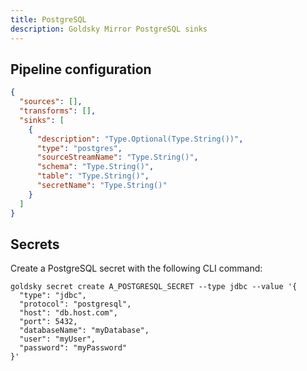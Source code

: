 ```yaml
---
title: PostgreSQL
description: Goldsky Mirror PostgreSQL sinks
---
```


## Pipeline configuration

```json
{
  "sources": [],
  "transforms": [],
  "sinks": [
    {
      "description": "Type.Optional(Type.String())",
      "type": "postgres",
      "sourceStreamName": "Type.String()",
      "schema": "Type.String()",
      "table": "Type.String()",
      "secretName": "Type.String()"
    }
  ]
}
```

## Secrets

Create a PostgreSQL secret with the following CLI command:

```shell
goldsky secret create A_POSTGRESQL_SECRET --type jdbc --value '{
  "type": "jdbc",
  "protocol": "postgresql",
  "host": "db.host.com",
  "port": 5432,
  "databaseName": "myDatabase",
  "user": "myUser",
  "password": "myPassword"
}'
```
